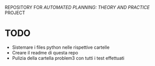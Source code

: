REPOSITORY FOR _AUTOMATED PLANNING: THEORY AND PRACTICE_ PROJECT

# TODO
- Sistemare i files python nelle rispettive cartelle
- Creare il readme di questa repo
- Pulizia della cartella problem3 con tutti i test effettuati